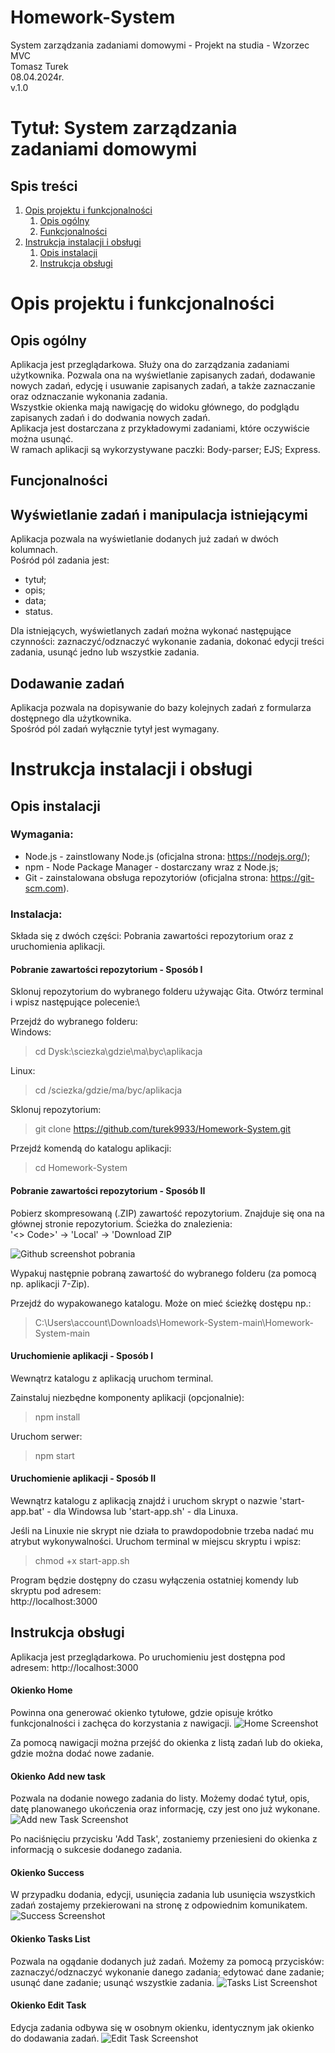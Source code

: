 # Homework-System
System zarządzania zadaniami domowymi - Projekt na studia - Wzorzec MVC\
Tomasz Turek\
08.04.2024r.\
v.1.0

# Tytuł: System zarządzania zadaniami domowymi

## Spis treści

1. [Opis projektu i funkcjonalności](#opis-projektu-i-funkcjonalności)
    1. [Opis ogólny](#opis-ogólny)
    2. [Funkcjonalności](#funcjonalności)
2. [Instrukcja instalacji i obsługi](#instrukcja-instalacji-i-obsługi)
    1. [Opis instalacji](#opis-instalacji)
    2. [Instrukcja obsługi](#instrukcja-obsługi)

# Opis projektu i funkcjonalności

## Opis ogólny

Aplikacja jest przeglądarkowa. Służy ona do zarządzania zadaniami użytkownika. Pozwala ona na wyświetlanie zapisanych zadań, dodawanie nowych zadań, edycję i usuwanie zapisanych zadań, a także zaznaczanie oraz odznaczanie wykonania zadania.\
Wszystkie okienka mają nawigację do widoku głównego, do podglądu zapisanych zadań i do dodwania nowych zadań.\
Aplikacja jest dostarczana z przykładowymi zadaniami, które oczywiście można usunąć.\
W ramach aplikacji są wykorzystywane paczki: Body-parser; EJS; Express.

## Funcjonalności

## Wyświetlanie zadań i manipulacja istniejącymi

Aplikacja pozwala na wyświetlanie dodanych już zadań w dwóch kolumnach.\
Pośród pól zadania jest:
- tytuł;
- opis;
- data;
- status.

Dla istniejących, wyświetlanych zadań można wykonać następujące czynności: zaznaczyć/odznaczyć wykonanie zadania, dokonać edycji treści zadania, usunąć jedno lub wszystkie zadania.

## Dodawanie zadań

Aplikacja pozwala na dopisywanie do bazy kolejnych zadań z formularza dostępnego dla użytkownika.\
Spośród pól zadań wyłącznie tytył jest wymagany.

# Instrukcja instalacji i obsługi

## Opis instalacji

### Wymagania:
- Node.js - zainstlowany Node.js (oficjalna strona: https://nodejs.org/);
- npm - Node Package Manager - dostarczany wraz z Node.js;
- Git - zainstalowana obsługa repozytoriów (oficjalna strona: https://git-scm.com).

### Instalacja:
Składa się z dwóch części: Pobrania zawartości repozytorium oraz z uruchomienia aplikacji.

#### Pobranie zawartości repozytorium - Sposób I
Sklonuj repozytorium do wybranego folderu używając Gita. Otwórz terminal i wpisz następujące polecenie:\

Przejdź do wybranego folderu:\
Windows:
> cd Dysk:\sciezka\gdzie\ma\byc\aplikacja

Linux:
> cd /sciezka/gdzie/ma/byc/aplikacja

Sklonuj repozytorium:
> git clone https://github.com/turek9933/Homework-System.git

Przejdź komendą do katalogu aplikacji:
> cd Homework-System

#### Pobranie zawartości repozytorium - Sposób II

Pobierz skompresowaną (.ZIP) zawartość repozytorium. Znajduje się ona na głównej stronie repozytorium. Ścieżka do znalezienia:\
'<> Code>' -> 'Local' -> 'Download ZIP

![Github screenshot pobrania](./screenshots/Download_ZIP_Screenshot.png)

Wypakuj następnie pobraną zawartość do wybranego folderu (za pomocą np. aplikacji 7-Zip).

Przejdź do wypakowanego katalogu. Może on mieć ścieżkę dostępu np.:
> C:\Users\account\Downloads\Homework-System-main\Homework-System-main

#### Uruchomienie aplikacji - Sposób I

Wewnątrz katalogu z aplikacją uruchom terminal.

Zainstaluj niezbędne komponenty aplikacji (opcjonalnie):
> npm install

Uruchom serwer: 
> npm start

#### Uruchomienie aplikacji - Sposób II

Wewnątrz katalogu z aplikacją znajdź i uruchom skrypt o nazwie 'start-app.bat' - dla Windowsa lub 'start-app.sh' - dla Linuxa.

Jeśli na Linuxie nie skrypt nie działa to prawdopodobnie trzeba nadać mu atrybut wykonywalności. Uruchom terminal w miejscu skryptu i wpisz:
> chmod +x start-app.sh



Program będzie dostępny do czasu wyłączenia ostatniej komendy lub skryptu pod adresem:\
http://localhost:3000


## Instrukcja obsługi

Aplikacja jest przeglądarkowa. Po uruchomieniu jest dostępna pod adresem: http://localhost:3000

#### Okienko Home
Powinna ona generować okienko tytułowe, gdzie opisuje krótko funkcjonalności i zachęca do korzystania z nawigacji.
![Home Screenshot](./screenshots/Home_Screenshot.png)

Za pomocą nawigacji można przejść do okienka z listą zadań lub do okieka, gdzie można dodać nowe zadanie.

#### Okienko Add new task
Pozwala na dodanie nowego zadania do listy. Możemy dodać tytuł, opis, datę planowanego ukończenia oraz informację, czy jest ono już wykonane.
![Add new Task Screenshot](./screenshots/Add_Task_Screenshot.png)

Po naciśnięciu przycisku 'Add Task', zostaniemy przeniesieni do okienka z informacją o sukcesie dodanego zadania.

#### Okienko Success
W przypadku dodania, edycji, usunięcia zadania lub usunięcia wszystkich zadań zostajemy przekierowani na stronę z odpowiednim komunikatem.
![Success Screenshot](./screenshots/Success_Screenshot.png)

#### Okienko Tasks List
Pozwala na ogądanie dodanych już zadań.
Możemy za pomocą przycisków: zaznaczyć/odznaczyć wykonanie danego zadania; edytować dane zadanie; usunąć dane zadanie; usunąć wszystkie zadania.
![Tasks List Screenshot](./screenshots/Tasks_List_Screenshot.png)

#### Okienko Edit Task
Edycja zadania odbywa się w osobnym okienku, identycznym jak okienko do dodawania zadań.
![Edit Task Screenshot](./screenshots/Edit_Task_Screenshot.png)

